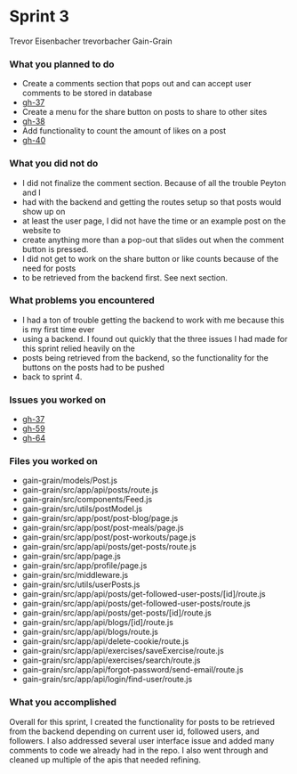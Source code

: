 # Sprint 3

Trevor Eisenbacher
trevorbacher
Gain-Grain

### What you planned to do
* Create a comments section that pops out and can accept user comments to be stored in database
* [gh-37](https://github.com/utk-cs340-fall24/Gain-Grain/issues/37)
* Create a menu for the share button on posts to share to other sites 
* [gh-38](https://github.com/utk-cs340-fall24/Gain-Grain/issues/38)
* Add functionality to count the amount of likes on a post
* [gh-40](https://github.com/utk-cs340-fall24/Gain-Grain/issues/40)

### What you did not do
* I did not finalize the comment section. Because of all the trouble Peyton and I
* had with the backend and getting the routes setup so that posts would show up on
* at least the user page, I did not have the time or an example post on the website to
* create anything more than a pop-out that slides out when the comment button is pressed.
* I did not get to work on the share button or like counts because of the need for posts
* to be retrieved from the backend first. See next section.

### What problems you encountered
* I had a ton of trouble getting the backend to work with me because this is my first time ever
* using a backend. I found out quickly that the three issues I had made for this sprint relied heavily on the
* posts being retrieved from the backend, so the functionality for the buttons on the posts had to be pushed
* back to sprint 4.

### Issues you worked on
* [gh-37](https://github.com/utk-cs340-fall24/Gain-Grain/issues/37)
* [gh-59](https://github.com/utk-cs340-fall24/Gain-Grain/issues/59)
* [gh-64](https://github.com/utk-cs340-fall24/Gain-Grain/issues/64)

### Files you worked on
* gain-grain/models/Post.js
* gain-grain/src/app/api/posts/route.js
* gain-grain/src/components/Feed.js
* gain-grain/src/utils/postModel.js
* gain-grain/src/app/post/post-blog/page.js
* gain-grain/src/app/post/post-meals/page.js
* gain-grain/src/app/post/post-workouts/page.js
* gain-grain/src/app/api/posts/get-posts/route.js
* gain-grain/src/app/page.js
* gain-grain/src/app/profile/page.js
* gain-grain/src/middleware.js
* gain-grain/src/utils/userPosts.js
* gain-grain/src/app/api/posts/get-followed-user-posts/[id]/route.js
* gain-grain/src/app/api/posts/get-followed-user-posts/route.js
* gain-grain/src/app/api/posts/get-posts/[id]/route.js
* gain-grain/src/app/api/blogs/[id]/route.js
* gain-grain/src/app/api/blogs/route.js
* gain-grain/src/app/api/delete-cookie/route.js
* gain-grain/src/app/api/exercises/saveExercise/route.js
* gain-grain/src/app/api/exercises/search/route.js
* gain-grain/src/app/api/forgot-password/send-email/route.js
* gain-grain/src/app/api/login/find-user/route.js

### What you accomplished
Overall for this sprint, I created the functionality for posts to be retrieved from the backend
depending on current user id, followed users, and followers. I also addressed several user interface 
issue and added many comments to code we already had in the repo. I also went through and cleaned up 
multiple of the apis that needed refining. 